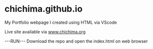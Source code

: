 # chichima.github.io
My Portfolio webpage I created using HTML via VScode

Live site available via www.chichima.org

---RUN---
Download the repo and open the index.html on web browser
